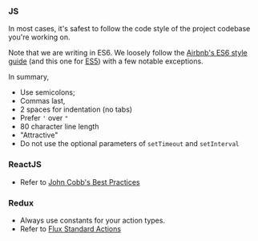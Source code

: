 ### JS

In most cases, it's safest to follow the code style of the project codebase you're working on.

Note that we are writing in ES6. We loosely follow the [Airbnb's ES6 style guide](https://github.com/airbnb/javascript/) (and this one for [ES5](https://github.com/airbnb)) with a few notable exceptions.

In summary,

- Use semicolons;
- Commas last,
- 2 spaces for indentation (no tabs)
- Prefer `'` over `"`
- 80 character line length
- "Attractive"
- Do not use the optional parameters of `setTimeout` and `setInterval`

### ReactJS
- Refer to [John Cobb's Best Practices](https://web-design-weekly.com/2015/01/29/opinionated-guide-react-js-best-practices-conventions/)

### Redux
- Always use constants for your action types.
- Refer to [Flux Standard Actions](https://github.com/acdlite/flux-standard-action)
